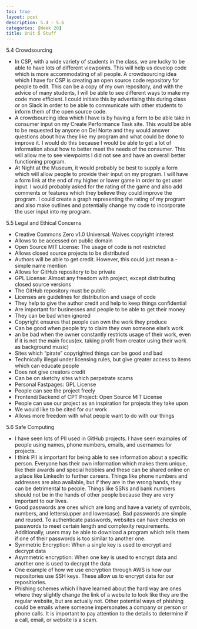 ```yaml
---
toc: true
layout: post
description: 5.4 - 5.6
categories: [Week 20]
title: Unit 5 Stuff
---
```


5.4 Crowdsourcing

- In CSP, with a wide variety of students in the class, we are lucky to be able to have lots of different viewpoints. This will help us develop code which is more accommodating of all people. A crowdsourcing idea which I have for CSP is creating an open source code repository for people to edit. This can be a copy of my own repository, and with the advice of many students, I will be able to see different ways to make my code more efficient. I could initiate this by advertising this during class or on Slack in order to be able to communicate with other students to inform them of the open source code.
- A crowdsourcing idea which I have is by having a form to be able take in consumer input on my Create Performance Task site. This would be able to be requested by anyone on Del Norte and they would answer questions about how they like my program and what could be done to improve it. I would do this because I would be able to get a lot of information about how to better meet the needs of the consumer. This will allow me to see viewpoints I did not see and have an overall better functioning program.
- At Night at the Museum, it would probably be best to supply a form which will allow people to provide their input on my program. I will have a form link at the end of my higher or lower game in order to get user input. I would probably asked for the rating of the game and also add comments or features which they believe they could improve the program. I could create a graph representing the rating of my program and also make outlines and potentially change my code to incorporate the user input into my program.

5.5 Legal and Ethical Concerns

- Creative Commons Zero v1.0 Universal: Waives copyright interest
 - Allows to be accessed on public domain
- Open Source MIT License: The usage of code is not restricted
 - Allows closed source projects to be distributed
 - Authors will be able to get credit. However, this could just mean a  - simple name mention
 - Allows for GitHub repository to be private
- GPL License: Almost any freedom with project, except distributing closed source versions
 - The GitHub repository must be public
- Licenses are guidelines for distribution and usage of code
 - They help to give the author credit and help to keep things confidential
 - Are important for businesses and people to be able to get their money
 - They can be bad when ignored
- Copyright ensures that people can own the work they produce
 - Can be good when people try to claim they own someone else’s work
 - an be bad when the owner constantly restricts usage of their work, even if it is not the main focus(ex. taking profit from creator using their work as background music)
- Sites which “pirate” copyrighted things can be good and bad
 - Technically illegal under licensing rules, but give greater access to items which can educate people
 - Does not give creators credit
 - Can be on sketchy sites which perpetrate scams
- Personal Fastpages: GPL License
 - People can see the project freely
- Frontend/Backend of CPT Project: Open Source MIT License
 - People can use our project as an inspiration for projects they take upon
 - We would like to be cited for our work
 - Allows more freedom with what people want to do with our things

5.6 Safe Computing

- I have seen lots of PII used in GitHub projects. I have seen examples of people using names, phone numbers, emails, and usernames for projects.
- I think PII is important for being able to see information about a specific person. Everyone has their own information which makes them unique, like their awards and special hobbies and these can be shared online on a place like LinkedIn to further careers. Things like phone numbers and addresses are also available, but if they are in the wrong hands, they can be detrimental to people. Things like SSNs and bank numbers should not be in the hands of other people because they are very important to our lives.
- Good passwords are ones which are long and have a variety of symbols, numbers, and letters(upper and lowercase). Bad passwords are simple and reused. To authenticate passwords, websites can have checks on passwords to meet certain length and complexity requirements. Additionally, users may be able to download a program which tells them if one of their passwords is too similar to another one.
- Symmetric Encryption: When a single key is used to encrypt and decrypt data
- Asymmetric encryption: When one key is used to encrypt data and another one is used to decrypt the data
- One example of how we use encryption through AWS is how our repositories use SSH keys. These allow us to encrypt data for our repositiories.
- Phishing schemes which I have learned about the hard way are ones where they slightly change the link of a website to look like they are the regular website, but are actually not. Other potential ways of phishing could be emails where someone impersonates a company or person or phone calls. It is important to pay attention to the details to determine if a call, email, or website is a scam.